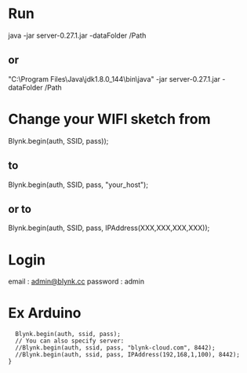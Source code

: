 # Run
java -jar server-0.27.1.jar -dataFolder /Path

## or
"C:\Program Files\Java\jdk1.8.0_144\bin\java" -jar server-0.27.1.jar -dataFolder /Path

# Change your WIFI sketch from
Blynk.begin(auth, SSID, pass));

## to
Blynk.begin(auth, SSID, pass, "your_host");

## or to
Blynk.begin(auth, SSID, pass, IPAddress(XXX,XXX,XXX,XXX));

# Login
email : admin@blynk.cc
password : admin

# Ex Arduino
```{
  Blynk.begin(auth, ssid, pass);
  // You can also specify server:
  //Blynk.begin(auth, ssid, pass, "blynk-cloud.com", 8442);
  //Blynk.begin(auth, ssid, pass, IPAddress(192,168,1,100), 8442);
}
 ```